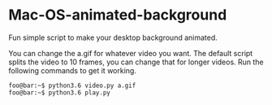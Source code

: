 # Mac-OS-animated-background
Fun simple script to make your desktop background animated.

You can change the a.gif for whatever video you want.
The default script splits the video to 10 frames, you can change that for longer videos.
Run the following commands to get it working.

```console
foo@bar:~$ python3.6 video.py a.gif
foo@bar:~$ python3.6 play.py
```
